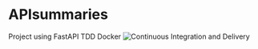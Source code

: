 # APIsummaries
Project using FastAPI TDD Docker
![Continuous Integration and Delivery](https://github.com/marbros/apisummaries/workflows/Continuous%20Integration%20and%20Delivery/badge.svg?branch=main)